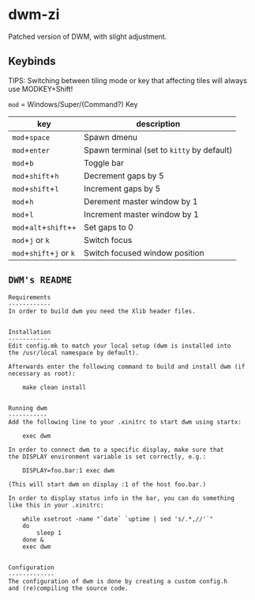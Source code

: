 dwm-zi
============================
Patched version of DWM, with slight adjustment.

Keybinds
--------
TIPS: Switching between tiling mode or key that affecting tiles will always use MODKEY+Shift!

`mod` = Windows/Super/(Command?) Key

|key|description|
|-------------|-----------------------|
|`mod`+`space`|Spawn dmenu            |
|`mod`+`enter`|Spawn terminal (set to `kitty` by default)|
|`mod`+`b`    |Toggle bar             |
|`mod`+`shift`+`h`|Decrement gaps by 5|
|`mod`+`shift`+`l`|Increment gaps by 5|
|`mod`+`h`|Derement master window by 1|
|`mod`+`l`|Increment master window by 1|
|`mod`+`alt`+`shift`+`+`|Set gaps to 0|
|`mod`+`j` or `k`|Switch focus        |
|`mod`+`shift`+`j` or `k`|Switch focused window position|


`DWM's README`
-------------

```
Requirements
------------
In order to build dwm you need the Xlib header files.


Installation
------------
Edit config.mk to match your local setup (dwm is installed into
the /usr/local namespace by default).

Afterwards enter the following command to build and install dwm (if
necessary as root):

    make clean install


Running dwm
-----------
Add the following line to your .xinitrc to start dwm using startx:

    exec dwm

In order to connect dwm to a specific display, make sure that
the DISPLAY environment variable is set correctly, e.g.:

    DISPLAY=foo.bar:1 exec dwm

(This will start dwm on display :1 of the host foo.bar.)

In order to display status info in the bar, you can do something
like this in your .xinitrc:

    while xsetroot -name "`date` `uptime | sed 's/.*,//'`"
    do
    	sleep 1
    done &
    exec dwm


Configuration
-------------
The configuration of dwm is done by creating a custom config.h
and (re)compiling the source code.
```

